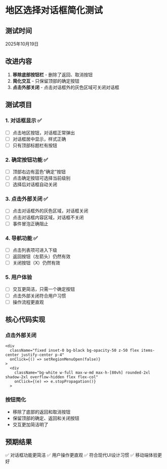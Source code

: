 # 地区选择对话框简化测试

## 测试时间
2025年10月19日

## 改进内容
1. **移除底部按钮栏** - 删除了返回、取消按钮
2. **简化交互** - 只保留顶部的确定按钮
3. **点击外部关闭** - 点击对话框外的灰色区域可关闭对话框

## 测试项目

### 1. 对话框显示 ✅
- [ ] 点击地区按钮，对话框正常弹出
- [ ] 对话框居中显示，样式正确
- [ ] 只有顶部标题栏有按钮

### 2. 确定按钮功能 ✅
- [ ] 顶部右边有蓝色"确定"按钮
- [ ] 点击确定按钮可选择当前级别
- [ ] 选择后对话框自动关闭

### 3. 点击外部关闭 ✅
- [ ] 点击对话框外的灰色区域，对话框关闭
- [ ] 点击对话框内容区域，对话框不关闭
- [ ] 事件冒泡正确阻止

### 4. 导航功能 ✅
- [ ] 点击列表项可进入下级
- [ ] 返回按钮（左箭头）仍然有效
- [ ] 关闭按钮（X）仍然有效

### 5. 用户体验
- [ ] 交互更简洁，只需一个确定按钮
- [ ] 点击外部关闭符合用户习惯
- [ ] 操作流程更直观

## 核心代码实现

### 点击外部关闭
```tsx
<div 
  className="fixed inset-0 bg-black bg-opacity-50 z-50 flex items-center justify-center p-4"
  onClick={() => setRegionMenuOpen(false)}
>
  <div 
    className="bg-white w-full max-w-md max-h-[80vh] rounded-2xl shadow-2xl overflow-hidden flex flex-col"
    onClick={(e) => e.stopPropagation()}
  >
```

### 按钮简化
- 移除了底部的返回和取消按钮
- 保留顶部的确定、返回和关闭按钮
- 交互更加简洁明了

## 预期结果
✅ 对话框功能更简洁
✅ 用户操作更直观
✅ 符合现代UI设计习惯
✅ 移动端体验更好
